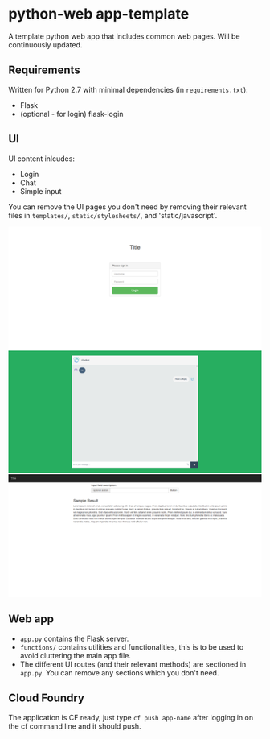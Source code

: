 # python-web app-template
A template python web app that includes common web pages. Will be continuously updated.

## Requirements

Written for Python 2.7 with minimal dependencies (in `requirements.txt`):

* Flask
* (optional - for login) flask-login

## UI

UI content inlcudes:

 * Login
 * Chat
 * Simple input
 
You can remove the UI pages you don't need by removing their relevant files in `templates/`, `static/stylesheets/`, and 'static/javascript'. 

![login](images/login.png)
![chat](images/chat.png)
![simple](images/simple_input.png)

## Web app

* `app.py` contains the Flask server.
* `functions/` contains utilities and functionalities, this is to be used to avoid cluttering the main app file. 
* The different UI routes (and their relevant methods) are sectioned in `app.py`. You can remove any sections which you don't need.

## Cloud Foundry

The application is CF ready, just type `cf push app-name` after logging in on the cf command line and it should push. 
